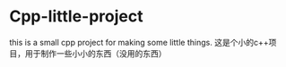 # Cpp-little-project
this is a small cpp project for making some little things. 这是个小的c++项目，用于制作一些小小的东西（没用的东西）
